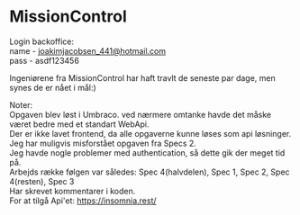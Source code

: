 # MissionControl
  
Login backoffice:  
name - joakimjacobsen_441@hotmail.com  
pass - asdf123456  

Ingeniørene fra MissionControl har haft travlt de seneste par dage, men synes de er nået i mål:)  

Noter:  
Opgaven blev løst i Umbraco. ved nærmere omtanke havde det måske været bedre med et standart WebApi.  
Der er ikke lavet frontend, da alle opgaverne kunne løses som api løsninger.  
Jeg har muligvis misforstået opgaven fra Specs 2.  
Jeg havde nogle problemer med authentication, så dette gik der meget tid på.  
Arbejds række følgen var således: Spec 4(halvdelen), Spec 1, Spec 2, Spec 4(resten), Spec 3  
Har skrevet kommentarer i koden.  
For at tilgå Api'et: https://insomnia.rest/